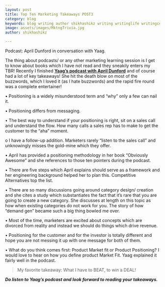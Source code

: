 ```yaml
---
layout: post
title: Top Ten Marketing Takeaways POST3
category: blog
keywords: blog writing author shikhashikz writing writinglife writingcommunity dailyblogpost dailyblogpostchallenge marketing abm
image: assets/images/MktngTrivia.jpg
author: shikhashikz

---
```

Podcast: April Dunford in conversation with Yaag.

The thing about podcasts/ or any other marketing learning session is I get to know about books which I have not read and they sneakily enters my TBR! Recently I finished **[Yaag’s podcast with April Dunford](https://the-abm-conversations-podcast.simplecast.com/episodes/april-dunford-positioning-Rx8Glrdu)** and of course had a lot of key takeaways! She hit the death blow on most of the buzzwords, which I loved it (as I hate buzzwords) and the rapid fire round was a complete entertainer!

•	Positioning is a widely misunderstood term and “why” only a few can nail it.

•	Positioning differs from messaging.

•	The best way to understand if your positioning is right, sit on a sales call and understand the flow. How many calls a sales rep has to make to get the customer to the “aha” moment.

   o	I have a follow-up addition. Marketers rarely “listen to the sales call” and unknowingly misses the gold-mine which they offer.
   
•	April has provided a positioning methodology in her book “Obviously Awesome” and she references to those ten pointers during the podcast.

•	There are five steps which April explains should serve as a framework and her engineering background helped her to plan this. Competitive Alternatives top the list.

•	There are so many discussions going around category design/ creation and she cites a study which substantiates the fact that it’s rare that you are going to create a new category. She discusses at length on this topic as how when existing categories do not work for you. The story of how “demand gen” became such a big thing bowled me over.

•	Most of the time, marketers are excited about concepts which are divorced from reality and instead we should do things which drive revenue.

•	Positioning for the customer and for the investor is totally different and hope you are not messing it up with one message for both of them.

•	What do you think comes first: Product Market fit or Product Positioning? I would love to hear on how you define product Market Fit. Yaag explained it fairly well in the podcast.

>My favorite takeaway: What I have to BEAT, to win a DEAL!
>

***Do listen to Yaag’s podcast and look forward to reading your takeaways.***
